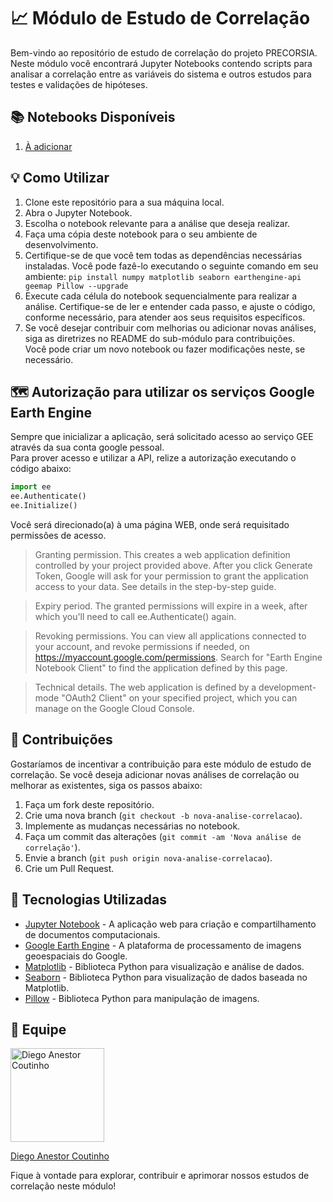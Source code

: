 # 📈 Módulo de Estudo de Correlação

Bem-vindo ao repositório de estudo de correlação do projeto PRECORSIA. Neste módulo você encontrará Jupyter Notebooks contendo scripts para analisar a correlação entre as variáveis do sistema e outros estudos para testes e validações de hipóteses.

## 📚 Notebooks Disponíveis

1. [À adicionar](link)

## 💡 Como Utilizar

1. Clone este repositório para a sua máquina local.
2. Abra o Jupyter Notebook.
3. Escolha o notebook relevante para a análise que deseja realizar.
4. Faça uma cópia deste notebook para o seu ambiente de desenvolvimento.
5. Certifique-se de que você tem todas as dependências necessárias instaladas. Você pode fazê-lo executando o seguinte comando em seu ambiente:
        `pip install numpy matplotlib seaborn earthengine-api geemap Pillow --upgrade`
6. Execute cada célula do notebook sequencialmente para realizar a análise. Certifique-se de ler e entender cada passo, e ajuste o código, conforme necessário, para atender aos seus requisitos específicos.
7. Se você desejar contribuir com melhorias ou adicionar novas análises, siga as diretrizes no README do sub-módulo para contribuições.  
Você pode criar um novo notebook ou fazer modificações neste, se necessário.

## 🗺️ Autorização para utilizar os serviços Google Earth Engine

Sempre que inicializar a aplicação, será solicitado acesso ao serviço GEE através da sua conta google pessoal.  
Para prover acesso e utilizar a API, relize a autorização executando o código abaixo:
```python
import ee
ee.Authenticate()
ee.Initialize()
```
Você será direcionado(a) à uma página WEB, onde será requisitado permissões de acesso.  

> Granting permission. This creates a web application definition controlled by your project provided above. After you click Generate Token, Google will ask for your permission to grant the application access to your data. See details in the step-by-step guide.

> Expiry period. The granted permissions will expire in a week, after which you'll need to call ee.Authenticate() again.

> Revoking permissions. You can view all applications connected to your account, and revoke permissions if needed, on https://myaccount.google.com/permissions. Search for "Earth Engine Notebook Client" to find the application defined by this page.

> Technical details. The web application is defined by a development-mode "OAuth2 Client" on your specified project, which you can manage on the Google Cloud Console.

## 🌟 Contribuições

Gostaríamos de incentivar a contribuição para este módulo de estudo de correlação. Se você deseja adicionar novas análises de correlação ou melhorar as existentes, siga os passos abaixo:

1. Faça um fork deste repositório.
2. Crie uma nova branch (`git checkout -b nova-analise-correlacao`).
3. Implemente as mudanças necessárias no notebook.
4. Faça um commit das alterações (`git commit -am 'Nova análise de correlação'`).
5. Envie a branch (`git push origin nova-analise-correlacao`).
6. Crie um Pull Request.

## 🚀 Tecnologias Utilizadas

- [Jupyter Notebook](https://jupyter.org) - A aplicação web para criação e compartilhamento de documentos computacionais.
- [Google Earth Engine](https://earthengine.google.com) - A plataforma de processamento de imagens geoespaciais do Google.
- [Matplotlib](https://matplotlib.org) - Biblioteca Python para visualização e análise de dados.
- [Seaborn](https://seaborn.pydata.org) - Biblioteca Python para visualização de dados baseada no Matplotlib.
- [Pillow](https://python-pillow.org) - Biblioteca Python para manipulação de imagens.

## 👥 Equipe

<a href="https://github.com/DIEGOVZK">
  <img src="https://avatars.githubusercontent.com/u/45247817?v=4" alt="Diego Anestor Coutinho" width="150" height="auto">
  <p> Diego Anestor Coutinho </p>
</a>

Fique à vontade para explorar, contribuir e aprimorar nossos estudos de correlação neste módulo!